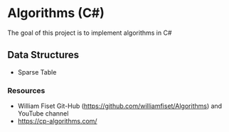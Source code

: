 # Algorithms (C#)

The goal of this project is to implement algorithms in C#

## Data Structures

- Sparse Table

### Resources

- William Fiset Git-Hub (https://github.com/williamfiset/Algorithms) and YouTube channel
- https://cp-algorithms.com/
